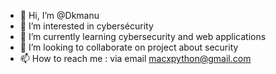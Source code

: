 - 👋 Hi, I’m @Dkmanu
- 👀 I’m interested in cybersécurity
- 🌱 I’m currently learning cybersecurity and web applications
- 💞️ I’m looking to collaborate on project about security
- 📫 How to reach me : via email macxpython@gmail.com

<!---
DorkManu/DorkManu is a ✨ special ✨ repository because its `README.md` (this file) appears on your GitHub profile.
You can click the Preview link to take a look at your changes.
--->
